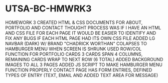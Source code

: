 # UTSA-BC-HMWRK3

HOMEWORK 3
CREATED HTML & CSS DOCUMENTS FOR ABOUT, PORTFOLIO AND CONTACT
THOUGHT PROCESS WAS IF I HAVE AN HTML AND CSS FILE FOR EACH PAGE IT WOULD BE EASIER TO IDENTIFY AND FIX
ANY BUGS IF EACH HTML PAGE HAD ITS OWN CSS FILE
ADDED LG NAVBAR (DARK) W/ BRAND "CHADRICK WORTHAN" COLAPSES TO HAMBURGER MENU WHEN SCREEN IS SHRUNK
USED ROW/COL FUNCTION FOR PORTFOLIO CARDS
3 CARDS SPAN 4 COLUMNS, REMAINING CARDS WRAP TO NEXT ROW (6 TOTAL)
ADDED BACKGROUND IMAGES TO ALL 3 PAGES
ADDED JS SCRIPT TO MAKE HAMBURGER MENU FUNCTION PROPERLY
CONTACT PAGE HAS FORM ENTRIES, DEFINED TYPES OF ENTRY (TEXT, EMAIL AND ADDED TEXT AREA FOR MESSAGE)
